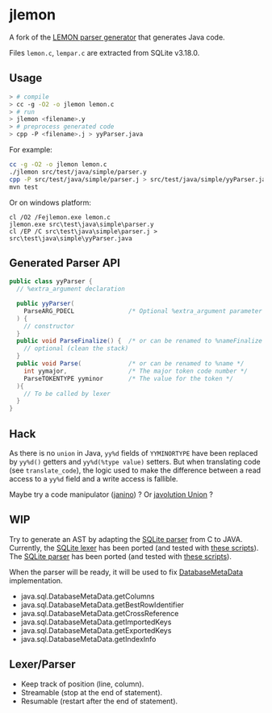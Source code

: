 # jlemon

A fork of the
[LEMON parser generator](https://www.sqlite.org/src/doc/trunk/doc/lemon.html)
that generates Java code.

Files `lemon.c`, `lempar.c` are extracted from SQLite v3.18.0.

## Usage

```bash
> # compile
> cc -g -O2 -o jlemon lemon.c
> # run
> jlemon <filename>.y
> # preprocess generated code
> cpp -P <filename>.j > yyParser.java
```

For example:
```bash
cc -g -O2 -o jlemon lemon.c
./jlemon src/test/java/simple/parser.y
cpp -P src/test/java/simple/parser.j > src/test/java/simple/yyParser.java
mvn test
```
Or on windows platform:
```
cl /O2 /Fejlemon.exe lemon.c
jlemon.exe src\test\java\simple\parser.y
cl /EP /C src\test\java\simple\parser.j > src\test\java\simple\yyParser.java
```

## Generated Parser API

```java
public class yyParser {
  // %extra_argument declaration

  public yyParser(
    ParseARG_PDECL               /* Optional %extra_argument parameter */
  ) {
    // constructor
  }
  public void ParseFinalize() {  /* or can be renamed to %nameFinalize */
    // optional (clean the stack)
  }
  public void Parse(             /* or can be renamed to %name */
    int yymajor,                 /* The major token code number */
    ParseTOKENTYPE yyminor       /* The value for the token */
  ){
    // To be called by lexer
  }
}
```

## Hack

As there is no `union` in Java, `yy%d` fields of `YYMINORTYPE` have been replaced by `yy%d()` getters and `yy%d(%type value)` setters.
But when translating code (see `translate_code`), the logic used to make the difference between a read access to a `yy%d` field and a write access is fallible.

Maybe try a code manipulator ([janino](http://janino-compiler.github.io/janino/#janino-as-a-code-manipulator)) ?
Or [javolution Union](http://javolution.org/apidocs/javolution/io/Union.html) ?

## WIP

Try to generate an AST by adapting the [SQLite parser](http://www.sqlite.org/src/artifact?ci=trunk&filename=src/parse.y) from C to JAVA.
Currently, the [SQLite lexer](http://www.sqlite.org/src/artifact?ci=trunk&filename=src/tokenize.c) has been ported (and tested with [these scripts](https://github.com/bkiers/sqlite-parser/tree/master/src/test/resources)).
The [SQLite parser](http://www.sqlite.org/src/artifact?ci=trunk&filename=src/parse.y) has been ported (and tested with [these scripts](https://github.com/bkiers/sqlite-parser/tree/master/src/test/resources)).

When the parser will be ready, it will be used to fix [DatabaseMetaData](https://github.com/gwenn/sqlite-jna/blob/master/src/main/java/org/sqlite/driver/DbMeta.java) implementation.

 * java.sql.DatabaseMetaData.getColumns
 * java.sql.DatabaseMetaData.getBestRowIdentifier
 * java.sql.DatabaseMetaData.getCrossReference
 * java.sql.DatabaseMetaData.getImportedKeys
 * java.sql.DatabaseMetaData.getExportedKeys
 * java.sql.DatabaseMetaData.getIndexInfo

## Lexer/Parser

  - Keep track of position (line, column).
  - Streamable (stop at the end of statement).
  - Resumable (restart after the end of statement).
